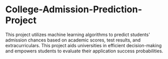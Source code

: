# College-Admission-Prediction-Project
This project utilizes machine learning algorithms to predict students' admission chances based on academic scores, test results, and extracurriculars. This project aids universities in efficient decision-making and empowers students to evaluate their application success probabilities.
